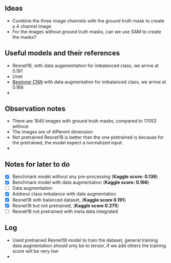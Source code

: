 ## Ideas

- Combine the three image channels with the ground truth mask to create a 4 channel image
- For the images without ground truth masks, can we use SAM to create the masks?

## Useful models and their references

- Resnet18, with data augementation for imbalanced class, we arrive at 0.191
- Unet
- [Beginner CNN](https://medium.com/@agarwal.bh/multi-class-image-classification-model-using-cnn-dcf7eaa3391b) with data augmentation for imbalanced class, we arrive at 0.166
- 

## Observation notes
- There are 1945 images with ground truth masks, compared to 17053 without.
- The images are of different dimension
- Not pretrained Resnet18 is better than the one pretrained is because for the pretrained,
the model expect a normalized input. 
- 
## Notes for later to do 
- [x] Benchmark model without any pre-processing (**Kaggle score: 0.136**)
- [x] Benchmark model with data augmentation (**Kaggle score: 0.166**)
- [ ] Data augmentation
- [x] Address class imbalance with data augmentation
- [x] Resnet18 with balanced dataset, (**Kaggle score 0.191**)
- [x] Resnet18 but not pretrained, (**Kaggle score 0.275**)
- [ ] Resnet18 not pretrained with meta data integrated

## Log
- Used pretrained Resnet18 model to train the dataset, general training data augmentation should only 
be to tensor, if we add others the training score will be very low
- 
